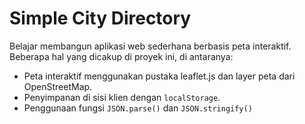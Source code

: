 # Simple City Directory

Belajar membangun aplikasi web sederhana berbasis peta interaktif. Beberapa hal yang dicakup di proyek ini, di antaranya:

- Peta interaktif menggunakan pustaka leaflet.js dan layer peta dari OpenStreetMap.
- Penyimpanan di sisi klien dengan `localStorage`.
- Penggunaan fungsi `JSON.parse()` dan `JSON.stringify()`
